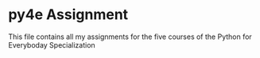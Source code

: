 # py4e Assignment
This file contains all my assignments for the five courses of the Python for Everyboday Specialization

